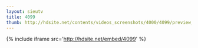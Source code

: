```yaml
---
layout: sieutv
title: 4099
thumb: http://hdsite.net/contents/videos_screenshots/4000/4099/preview_360p.mp4.jpg
---
```

{% include iframe src='http://hdsite.net/embed/4099' %}
 
